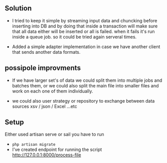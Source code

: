## Solution

- I tried to keep it simple by streaming input data and chuncking before inserting into DB
and by doing that inside a transaction will make sure that all data either will be inserted or all is failed. when it fails it's run inside a queue job. so it could be tried again serveral times.

- Added a simple adapter implementation in case we have another client that sends another data formats.

## possipole improvments 

- If we have larger set's of data we could split them into multiple jobs and batches them, or we could also split the main file into smaller files and work on each one of them individually.

- we could also user strategy or repository to exchange between data sources xsv / json / Excel ...etc

## Setup

Either used artisan serve or sail you have to run

- `php artisan migrate`
- I've created endpoint for running the script http://127.0.0.1:8000/process-file